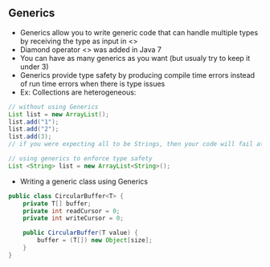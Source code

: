 ## Generics

- Generics allow you to write generic code that can handle multiple types by receiving the type as input in <>
- Diamond operator <> was added in Java 7
- You can have as many generics as you want (but usualy try to keep it under 3)
- Generics provide type safety by producing compile time errors instead of run time errors when there is type issues
- Ex: Collections are heterogeneous:

```java
// without using Generics
List list = new ArrayList();
list.add("1");
list.add("2");
list.add(3);
// if you were expecting all to be Strings, then your code will fail at runtime

// using generics to enforce type safety
List <String> list = new ArrayList<String>();
```

- Writing a generic class using Generics

```java
public class CircularBuffer<T> {
    private T[] buffer;
    private int readCursor = 0;
    private int writeCursor = 0;

    public CircularBuffer(T value) {
        buffer = (T[]) new Object[size];
    }
}
```

